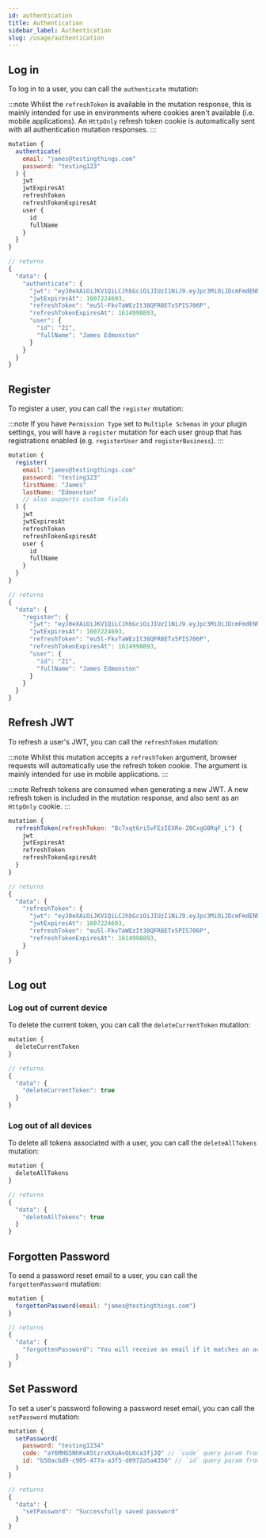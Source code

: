 ```yaml
---
id: authentication
title: Authentication
sidebar_label: Authentication
slug: /usage/authentication
---
```


## Log in

To log in to a user, you can call the `authenticate` mutation:

:::note
Whilst the `refreshToken` is available in the mutation response, this is mainly intended for use in environments where cookies aren't available (i.e. mobile applications). An `HttpOnly` refresh token cookie is automatically sent with all authentication mutation responses.
:::

```javascript
mutation {
  authenticate(
    email: "james@testingthings.com"
    password: "testing123"
  ) {
    jwt
    jwtExpiresAt
    refreshToken
    refreshTokenExpiresAt
    user {
      id
      fullName
    }
  }
}

// returns
{
  "data": {
    "authenticate": {
      "jwt": "eyJ0eXAiOiJKV1QiLCJhbGciOiJIUzI1NiJ9.eyJpc3MiOiJDcmFmdENNUyIsImlhdCI6MTYwNzIyMjg5MywiZXhwIjoxNjA3MjI0NjkzLCJzdWIiOi...",
      "jwtExpiresAt": 1607224693,
      "refreshToken": "eu5l-FkvTaWEzIt38QFR8ETx5PIS706P",
      "refreshTokenExpiresAt": 1614998893,
      "user": {
        "id": "21",
        "fullName": "James Edmonston"
      }
    }
  }
}
```

## Register

To register a user, you can call the `register` mutation:

:::note
If you have `Permission Type` set to `Multiple Schemas` in your plugin settings, you will have a `register` mutation for each user group that has registrations enabled (e.g. `registerUser` and `registerBusiness`).
:::

```javascript
mutation {
  register(
    email: "james@testingthings.com"
    password: "testing123"
    firstName: "James"
    lastName: "Edmonston"
    // also supports custom fields
  ) {
    jwt
    jwtExpiresAt
    refreshToken
    refreshTokenExpiresAt
    user {
      id
      fullName
    }
  }
}

// returns
{
  "data": {
    "register": {
      "jwt": "eyJ0eXAiOiJKV1QiLCJhbGciOiJIUzI1NiJ9.eyJpc3MiOiJDcmFmdENNUyIsImlhdCI6MTYwNzIyMjg5MywiZXhwIjoxNjA3MjI0NjkzLCJzdWIiO...",
      "jwtExpiresAt": 1607224693,
      "refreshToken": "eu5l-FkvTaWEzIt38QFR8ETx5PIS706P",
      "refreshTokenExpiresAt": 1614998893,
      "user": {
        "id": "21",
        "fullName": "James Edmonston"
      }
    }
  }
}
```

## Refresh JWT

To refresh a user's JWT, you can call the `refreshToken` mutation:

:::note
Whilst this mutation accepts a `refreshToken` argument, browser requests will automatically use the refresh token cookie. The argument is mainly intended for use in mobile applications.
:::

:::note
Refresh tokens are consumed when generating a new JWT. A new refresh token is included in the mutation response, and also sent as an `HttpOnly` cookie.
:::

```javascript
mutation {
  refreshToken(refreshToken: "Bc7xqt6ri5vFEzIEXRo-Z0CxgG0RqF_L") {
    jwt
    jwtExpiresAt
    refreshToken
    refreshTokenExpiresAt
  }
}

// returns
{
  "data": {
    "refreshToken": {
      "jwt": "eyJ0eXAiOiJKV1QiLCJhbGciOiJIUzI1NiJ9.eyJpc3MiOiJDcmFmdENNUyIsImlhdCI6MTYwNzIyMjg5MywiZXhwIjoxNjA3MjI0NjkzLCJzdWIiO...",
      "jwtExpiresAt": 1607224693,
      "refreshToken": "eu5l-FkvTaWEzIt38QFR8ETx5PIS706P",
      "refreshTokenExpiresAt": 1614998893,
    }
  }
}
```

## Log out

### Log out of current device

To delete the current token, you can call the `deleteCurrentToken` mutation:

```javascript
mutation {
  deleteCurrentToken
}

// returns
{
  "data": {
    "deleteCurrentToken": true
  }
}
```

### Log out of all devices

To delete all tokens associated with a user, you can call the `deleteAllTokens` mutation:

```javascript
mutation {
  deleteAllTokens
}

// returns
{
  "data": {
    "deleteAllTokens": true
  }
}
```

## Forgotten Password

To send a password reset email to a user, you can call the `forgottenPassword` mutation:

```javascript
mutation {
  forgottenPassword(email: "james@testingthings.com")
}

// returns
{
  "data": {
    "forgottenPassword": "You will receive an email if it matches an account in our system"
  }
}
```

## Set Password

To set a user's password following a password reset email, you can call the `setPassword` mutation:

```javascript
mutation {
  setPassword(
    password: "testing1234"
    code: "aY6MHG5NhKvA5tzrxKXuAvOLKca3fjJQ" // `code` query param from reset password email
    id: "b50acbd9-c905-477a-a3f5-d0972a5a4356" // `id` query param from reset password email
  )
}

// returns
{
  "data": {
    "setPassword": "Successfully saved password"
  }
}
```
